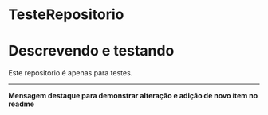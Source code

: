 # TesteRepositorio
<h1>Descrevendo e testando</h1>
<p>Este repositorio é apenas para testes.</p>
<hr>
<b>Mensagem destaque para demonstrar alteração e adição de novo ítem no readme</b>
